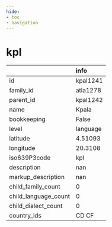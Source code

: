 ```yaml
---
hide:
- toc
- navigation
---
```

# kpl
|                      | info     |
|:---------------------|:---------|
| id                   | kpal1241 |
| family_id            | atla1278 |
| parent_id            | kpal1242 |
| name                 | Kpala    |
| bookkeeping          | False    |
| level                | language |
| latitude             | 4.51093  |
| longitude            | 20.3108  |
| iso639P3code         | kpl      |
| description          | nan      |
| markup_description   | nan      |
| child_family_count   | 0        |
| child_language_count | 0        |
| child_dialect_count  | 0        |
| country_ids          | CD CF    |